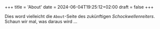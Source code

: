 +++
title = 'About'
date = 2024-06-04T19:25:12+02:00
draft = false
+++

Dies word vielleicht die `About`-Seite des zukünftigen *Schockwellenreiters*. Schaun wir mal, was daraus wird …
